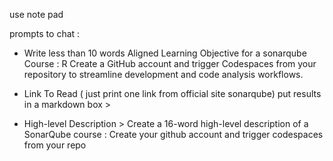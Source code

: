 use note pad

prompts to chat : 
- Write less than 10 words Aligned Learning Objective for a sonarqube Course : R
Create a GitHub account and trigger Codespaces from your repository to streamline development and code analysis workflows.


- Link To Read ( just print one link from official site sonarqube) 
put results in a markdown box > 



- High-level Description   >  Create a 16-word high-level description of a SonarQube course :
Create your github account and trigger codespaces from your repo